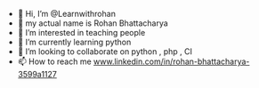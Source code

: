 - 👋 Hi, I’m @Learnwithrohan
- 👋 my actual name is Rohan Bhattacharya 
- 👀 I’m interested in teaching people 
- 🌱 I’m currently learning python
- 💞️ I’m looking to collaborate on python , php , CI
- 📫 How to reach me www.linkedin.com/in/rohan-bhattacharya-3599a1127

<!---
Learnwithrohan/Learnwithrohan is a ✨ special ✨ repository because its `README.md` (this file) appears on your GitHub profile.
You can click the Preview link to take a look at your changes.
--->
